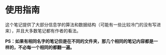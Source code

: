 # 使用指南
这个笔记提供了大部分信息学的算法和数据结构（可能有一些比较冷门的没有写进来），并且大多数笔记都有作者的看法。

**PS：如果有相同名字的笔记但是在不同的文件夹，那几个相同的笔记内容都是一样的，不必每一个相同的都翻一遍。**